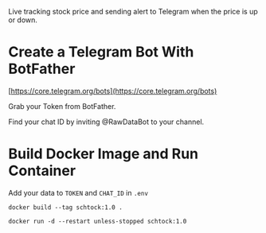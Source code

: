 Live tracking stock price and sending alert to Telegram when the price is up or down.

# Create a Telegram Bot With BotFather
[https://core.telegram.org/bots](https://core.telegram.org/bots)

Grab your Token from BotFather.

Find your chat ID by inviting @RawDataBot to your channel.

# Build Docker Image and Run Container
Add your data to `TOKEN` and `CHAT_ID` in `.env`

`docker build --tag schtock:1.0 .`

`docker run -d --restart unless-stopped schtock:1.0`
